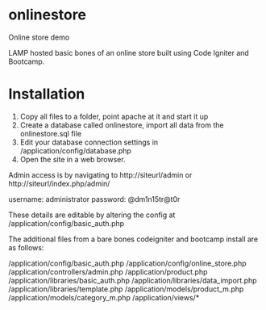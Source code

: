 onlinestore
===========

Online store demo

LAMP hosted basic bones of an online store built using Code Igniter and Bootcamp.

Installation
===========

1. Copy all files to a folder, point apache at it and start it up
2. Create a database called onlinestore, import all data from the onlinestore.sql file
3. Edit your database connection settings in /application/config/database.php
4. Open the site in a web browser.

Admin access is by navigating to http://siteurl/admin or http://siteurl/index.php/admin/

username: administrator
password: @dm1n15tr@t0r

These details are editable by altering the config at /application/config/basic_auth.php

The additional files from a bare bones codeigniter and bootcamp install are as follows:

/application/config/basic_auth.php
/application/config/online_store.php
/application/controllers/admin.php
/application/product.php
/application/libraries/basic_auth.php
/application/libraries/data_import.php
/application/libraries/template.php
/application/models/product_m.php
/application/models/category_m.php
/application/views/*

